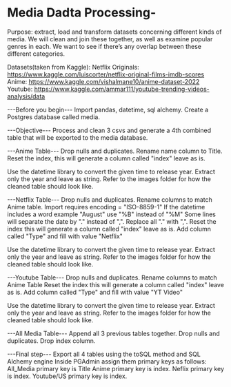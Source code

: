 # Media Dadta Processing-

Purpose: extract, load and transform datasets concerning different kinds of media. We will clean and join these together, as well as examine popular genres in each. We want to see if there’s any overlap between these different categories.   

Datasets(taken from Kaggle): 
Netflix Originals: https://www.kaggle.com/luiscorter/netflix-original-films-imdb-scores 
Anime: https://www.kaggle.com/vishalmane10/anime-dataset-2022 
Youtube: https://www.kaggle.com/ammar111/youtube-trending-videos-analysis/data 

---Before you begin---
Import pandas, datetime, sql alchemy. 
Create a Postgres database called media.

---Objective---
Process and clean 3 csvs and generate a 4th combined table that will be exported to the media database. 

---Anime Table---
Drop nulls and duplicates.
Rename name column to Title.
Reset the index, this will generate a column called "index" leave as is. 

Use the datetime library to convert the given time to release year.
Extract only the year and leave as string. 
Refer to the images folder for how the cleaned table should look like. 


---Netflix Table---
Drop nulls and duplicates.
Rename columns to match Anime table.
Import requires encoding = "ISO-8859-1"
If the datetime includes a word example "August" use "%B" instead of "%M"
Some lines will separate the date by "." instead of ",". Replace all "." with ",".
Reset the index this will generate a column called "index" leave as is. 
Add column called "Type" and fill with value "Netflix"


Use the datetime library to convert the given time to release year.
Extract only the year and leave as string. 
Refer to the images folder for how the cleaned table should look like.


---Youtube Table---
Drop nulls and duplicates.
Rename columns to match Anime Table
Reset the index this will generate a column called "index" leave as is. 
Add column called "Type" and fill with value "YT Video"

Use the datetime library to convert the given time to release year.
Extract only the year and leave as string. 
Refer to the images folder for how the cleaned table should look like.


---All Media Table---
Append all 3 previous tables together.
Drop nulls and duplicates.
Drop index column.


---Final step---
Export all 4 tables using the toSQL method and SQL Alchemy engine
Inside PGAdmin assign them primary keys as follows:
All_Media primary key is Title
Anime primary key is index.
Neflix primary key is index.
Youtube/US primary key is index.

